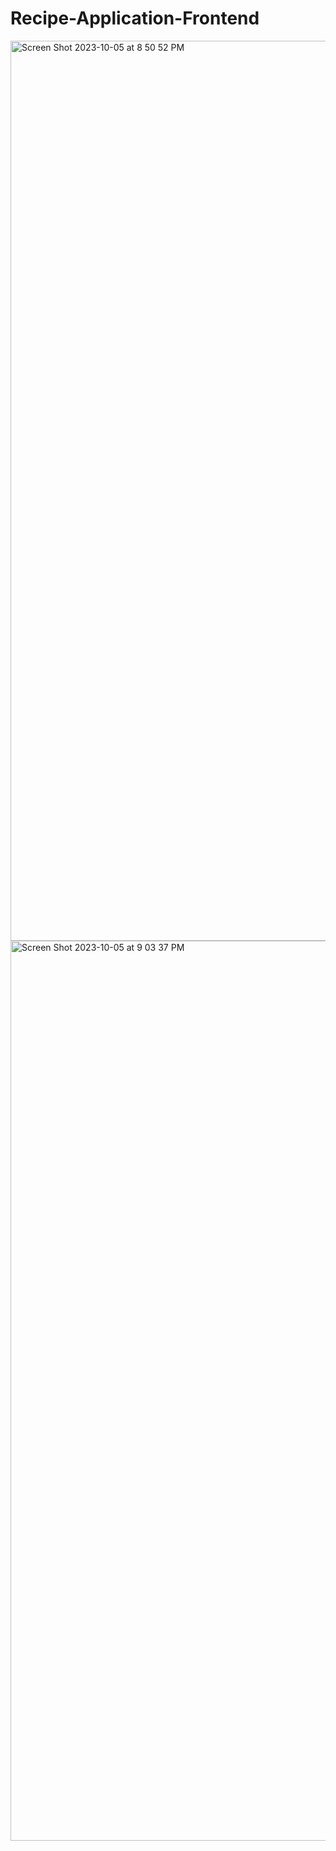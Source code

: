 # Recipe-Application-Frontend

<img width="1440" alt="Screen Shot 2023-10-05 at 8 50 52 PM" src="https://github.com/Amansoo2/Recipe-Application-Frontend/assets/113454268/3e5e504b-66e6-4148-9277-967efad05e25">

<img width="1440" alt="Screen Shot 2023-10-05 at 9 03 37 PM" src="https://github.com/Amansoo2/Recipe-Application-Frontend/assets/113454268/00c8d581-5f3b-44b9-be75-127090193759">

